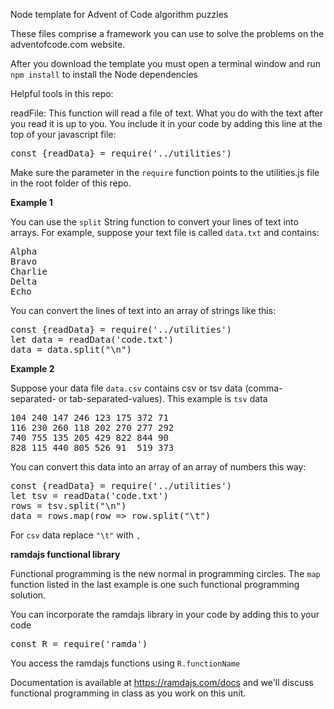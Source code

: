Node template for Advent of Code algorithm puzzles

These files comprise a framework you can use to solve the problems
on the adventofcode.com website.

After you download the template you must open a terminal window and run <code>npm install</code>
to install the Node dependencies

Helpful tools in this repo:

readFile:  This function will read a file of text.  What you do 
with the text after you read it is up to you.  You include it in your
code by adding this line at the top of your javascript file:

<pre>
const {readData} = require('../utilities')
</pre>

Make sure the parameter in the <code>require</code> function points
to the utilities.js file in the root folder of this repo.

__Example 1__

You can use the <code>split</code> String function to convert your 
lines of text into arrays.  For example, suppose your text file is
called <code>data.txt</code> and contains:

<pre>
Alpha
Bravo
Charlie
Delta
Echo
</pre>

You can convert the lines of text into an array of strings like this:

<pre>
const {readData} = require('../utilities')
let data = readData('code.txt')
data = data.split("\n")
</pre>

__Example 2__

Suppose your data file <code>data.csv</code> contains csv or tsv data (comma-separated- or 
tab-separated-values).  This example is <code>tsv</code> data

<pre>
104	240	147	246	123	175	372	71
116	230	260	118	202	270	277	292
740	755	135	205	429	822	844	90
828	115	440	805	526	91	519	373
</pre>

You can convert this data into an array of an array of numbers this way:

<pre>
const {readData} = require('../utilities')
let tsv = readData('code.txt')
rows = tsv.split("\n")
data = rows.map(row => row.split("\t")
</pre>

For <code>csv</code> data replace <code>"\t"</code> with <code>,</code>

__ramdajs functional library__

Functional programming is the new normal in programming circles.  The <code>map</code>
function listed in the last example is one such functional programming 
solution.  

You can incorporate the ramdajs library in your code by adding this to
your code

<pre>
const R = require('ramda')
</pre>

You access the ramdajs functions using <code>R.functionName</code>

Documentation is available at <https://ramdajs.com/docs> and we'll discuss
functional programming in class as you work on this unit.
